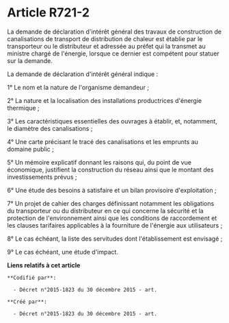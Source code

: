 # Article R721-2

La demande de déclaration d'intérêt général des travaux de construction de canalisations de transport de distribution de
chaleur est établie par le transporteur ou le distributeur et adressée au préfet qui la transmet au ministre chargé de
l'énergie, lorsque ce dernier est compétent pour statuer sur la demande.

La demande de déclaration d'intérêt général indique :

1° Le nom et la nature de l'organisme demandeur ;

2° La nature et la localisation des installations productrices d'énergie thermique ;

3° Les caractéristiques essentielles des ouvrages à établir, et, notamment, le diamètre des canalisations ;

4° Une carte précisant le tracé des canalisations et les emprunts au domaine public ;

5° Un mémoire explicatif donnant les raisons qui, du point de vue économique, justifient la construction du réseau ainsi que
le montant des investissements prévus ;

6° Une étude des besoins à satisfaire et un bilan provisoire d'exploitation ;

7° Un projet de cahier des charges définissant notamment les obligations du transporteur ou du distributeur en ce qui
concerne la sécurité et la protection de l'environnement ainsi que les conditions de raccordement et les clauses tarifaires
applicables à la fourniture de l'énergie aux utilisateurs ;

8° Le cas échéant, la liste des servitudes dont l'établissement est envisagé ;

9° Le cas échéant, une étude d'impact.

**Liens relatifs à cet article**

	**Codifié par**:

	  - Décret n°2015-1823 du 30 décembre 2015 - art.

	**Créé par**:

	  - Décret n°2015-1823 du 30 décembre 2015 - art.

